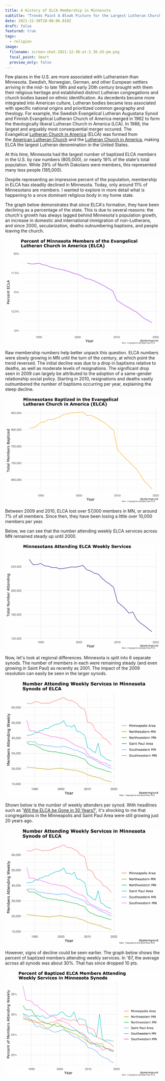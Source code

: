 ```yaml
---
title: A History of ELCA Membership in Minnesota
subtitle: "Trends Paint A Bleak Picture for the Largest Lutheran Church in Minnesota "
date: 2021-12-30T20:08:06.810Z
draft: false
featured: true
tags:
  - religion
image:
  filename: screen-shot-2021-12-30-at-2.36.43-pm.png
  focal_point: Smart
  preview_only: false
---
```

Few places in the U.S. are more associated with Lutheranism than Minnesota. Swedish, Norwegian, German, and other European settlers arriving in the mid- to late 19th and early 20th century brought with them their religious heritage and established distinct Lutheran congregations and church bodies based on ethnic identification. As decedents became more integrated into American culture, Lutheran bodies became less associated with specific national origins and prioritized common geography and theology.  For example, the Swedish Evangelical Lutheran Augustana Synod and Finnish Evangelical Lutheran Church of America merged in 1962 to form the theologically liberal Lutheran Church in America (LCA). In 1988, the largest and arguably most consequential merger occured. The Evangelical [Lutheran Church in America](https://www.britannica.com/topic/Lutheran-Church-in-America) (ELCA) was formed from the [American Lutheran Church](https://www.britannica.com/topic/American-Lutheran-Church) and the [Lutheran Church in America](https://en.wikipedia.org/wiki/Lutheran_Church_in_America), making ELCA the largest Lutheran denomination in the United States.

At this time, Minnesota had the largest number of baptized ELCA members in the U.S. by raw numbers (805,000), or nearly 19% of the state's total population. While 29% of North Dakotans were members, this represented many less people (185,000).

Despite representing an impressive percent of the population, membership in ELCA has steadily declined in Minnesota. Today, only around 11% of Minnesotans are members. I wanted to explore in more detail what is happening to a once dominant religious body in my home state.

The graph below demonstrates that since ELCA's formation, they have been declining as a percentage of the state. This is due to several reasons: the church's growth has always lagged behind Minnesota's population growth, an increase in domestic and international immigration of non-Lutherans, and since 2000, secularization, deaths outnumbering baptisms, and people leaving the church. 

![](mn-percent-baptized.svg)

Raw membership numbers help better unpack this question. ELCA numbers were slowly growing in MN until the turn of the century, at which point the trend reversed. The initial decline was due to a drop in baptisms relative to deaths, as well as moderate levels of resignations. The significant drop seen in 2009 can largely be attributed to the adoption of a same-gender relationship social policy. Starting in 2010, resignations and deaths vastly outnumbered the number of baptisms occurring per year, explaining the steep decline.

![](mn-baptized.svg)

Between 2009 and 2010, ELCA lost over 57,000 members in MN, or around 7% of all members. Since then, they have been losing a little over 10,000 members per year.

Below, we can see that the number attending weekly ELCA services across MN remained steady up until 2000.

![](mn-attending-weekly-num.svg)

Now, let's look at regional differences. Minnesota is split into 6 separate synods. The number of members in each were remaining steady (and even growing in Saint Paul) as recently as 2001. The impact of the 2009 resolution can easily be seen in the larger synods.

![](attending-weekly-synods.svg)

Shown below is the number of weekly attenders per synod. With headlines such as '[Will the ELCA be Gone in 30 Years?](https://faithlead.luthersem.edu/decline/)', it's shocking to me that congregations in the Minneapolis and Saint Paul Area were still growing just 20 years ago.

![](attending-weekly-synods.svg)

However, signs of decline could be seen earlier. The graph below shows the percent of baptized members attending weekly services. In '87, the average across all synods was about 30%. That has since dropped 10 pts.

![](weekly-attend-by-baptized-synods.svg)